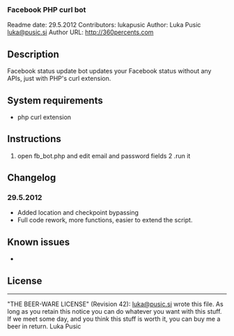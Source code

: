 ### Facebook PHP curl bot

Readme date: 29.5.2012
Contributors: lukapusic
Author: Luka Pusic <luka@pusic.si>
Author URL: http://360percents.com

## Description
Facebook status update bot updates your Facebook status without any APIs, just with PHP's curl extension.


## System requirements
* php curl extension

## Instructions
1. open fb_bot.php and edit email and password fields
2 .run it

## Changelog
### 29.5.2012
* Added location and checkpoint bypassing
* Full code rework, more functions, easier to extend the script.

## Known issues
* 

## License
----------------------------------------------------------------------------
"THE BEER-WARE LICENSE" (Revision 42):
<luka@pusic.si> wrote this file. As long as you retain this notice you
can do whatever you want with this stuff. If we meet some day, and you think
this stuff is worth it, you can buy me a beer in return. Luka Pusic

